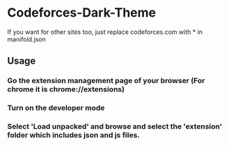 # Codeforces-Dark-Theme
If you want for other sites too, just replace codeforces.com with * in manifold.json


## Usage

### Go the extension management page of your browser (For chrome it is chrome://extensions)
### Turn on the developer mode
### Select 'Load unpacked' and browse and select the 'extension' folder which includes json and js files.
